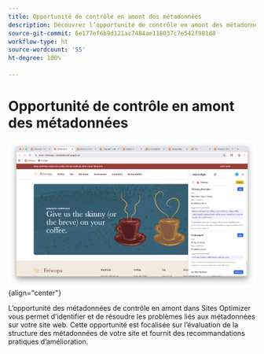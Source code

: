 ```yaml
---
title: Opportunité de contrôle en amont des métadonnées
description: Découvrez l’opportunité de contrôle en amont des métadonnées dans Sites Optimizer.
source-git-commit: 6e177ef6b9d121ac7484ae118037c7e542f981d8
workflow-type: ht
source-wordcount: '55'
ht-degree: 100%

---
```



# Opportunité de contrôle en amont des métadonnées

![Opportunité de contrôle en amont des métadonnées](./assets/metadata/hero.png){align="center"}

L’opportunité des métadonnées de contrôle en amont dans Sites Optimizer vous permet d’identifier et de résoudre les problèmes liés aux métadonnées sur votre site web. Cette opportunité est focalisée sur l’évaluation de la structure des métadonnées de votre site et fournit des recommandations pratiques d’amélioration.